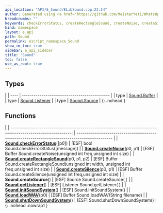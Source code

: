 ```yaml
---
api_location: "API/E_Sound/ELibSound.cpp:22:14"
author: Generated using <a href="https://github.com/MeisterYeti/WhatsUpDoc">WhatsUpDoc</a>
breadcrumbs: ""
keywords: checkErrorStatus, createRectangleSound, createNoise, createSilence, createSource, getListener, initSoundSystem, loadWAV, shutDownSoundSystem
kind: namespace
layout: e_api
path: Sound
permalink: escript_namespace_Sound
show_in_toc: true
sidebar: e_api_sidebar
title: "Sound"
toc: false
use_as_root: true
---
```


## Types

|
| ---- | --------------------------------------------- | 
| type | [Sound.Buffer](escript_type_Sound_Buffer)     | 
| type | [Sound.Listener](escript_type_Sound_Listener) | 
| type | [Sound.Source](escript_type_Sound_Source)     | 
{: .nohead }

## Functions

|
| -------------------------------------------------------------------------------------------------------------: | ------------------------------------------------------------------------------------------------ | 
| **[Sound.checkErrorStatus](namespaceSound#namespaceSound_1a433d985bb4f7d265aa6532137c62fcbe)**([p0])           | [ESF] bool Sound.checkErrorStatus([message])                                                     | 
| **[Sound.createNoise](namespaceSound#namespaceSound_1a71dacb07d79d5d6d93bd479d8988fa7f)**(p0, p1)              | [ESF] Buffer Sound.createNoise(unsigned int freq,unsigned int size)                              | 
| **[Sound.createRectangleSound](namespaceSound#namespaceSound_1adfe8032613c1cedf7db17e08421487f2)**(p0, p1, p2) | [ESF] Buffer Sound.createRectangleSound(unsigned int width, unsigned int freq,unsigned int size) | 
| **[Sound.createSilence](namespaceSound#namespaceSound_1abd8e4847dad643c3996d31cd6f761df5)**(p0, p1)            | [ESF] Buffer Sound.createSilence(unsigned int freq,unsigned int size)                            | 
| **Sound.createSource**()                                                                                       | [ESF] Source Sound.createSource( )                                                               | 
| **[Sound.getListener](namespaceSound#namespaceSound_1ac2b97f859f17975b0c763216c28910bd)**()                    | [ESF] Listener Sound.getListener( )                                                              | 
| **[Sound.initSoundSystem](namespaceSound#namespaceSound_1af34b8b1eae590eaa157735a110829e50)**()                | [ESF] Sound.initSoundSystem()                                                                    | 
| **[Sound.loadWAV](namespaceSound#namespaceSound_1ad8489c9a55096b024ac3550df6b01906)**(p0)                      | [ESF] Buffer Sound.loadWAV(String filename)                                                      | 
| **[Sound.shutDownSoundSystem](namespaceSound#namespaceSound_1a5f64dd17d697bc6995dea90209a57d50)**()            | [ESF] Sound.shutDownSoundSystem()                                                                | 
{: .nohead .nowrap1 }


